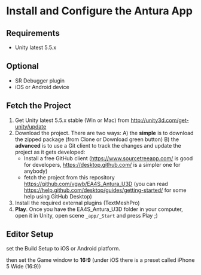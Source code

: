 # Install and Configure the Antura App

## Requirements
- Unity latest 5.5.x

## Optional
- SR Debugger plugin
- iOS or Android device

## Fetch the Project

1.  Get Unity latest 5.5.x stable (Win or Mac) from <http://unity3d.com/get-unity/update>
2.  Download the project. There are two ways:
    A) the **simple** is to download the zipped package (from Clone or Download green button)
    B) the **advanced** is to use a Git client to track the changes and update the project as it gets developed:
    - Install a free GitHub client (<https://www.sourcetreeapp.com/> is good for developers, <https://desktop.github.com/> is a simpler one for anybody)
    - fetch the project from this repository <https://github.com/vgwb/EA4S_Antura_U3D> (you can read <https://help.github.com/desktop/guides/getting-started/> for some help using GitHub Desktop)
3.  Install the required external plugins (TextMeshPro)
4.  **Play**. Once you have the EA4S_Antura_U3D folder in your computer, open it in Unity, open scene `_app/_Start` and press Play ;)

## Editor Setup

set the Build Setup to iOS or Android platform.

then set the Game window to **16:9** (under iOS there is a preset called iPhone 5 Wide (16:9))
